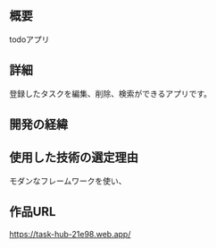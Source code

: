## 概要
todoアプリ

## 詳細
登録したタスクを編集、削除、検索ができるアプリです。

## 開発の経緯


## 使用した技術の選定理由
モダンなフレームワークを使い、

## 作品URL
https://task-hub-21e98.web.app/
